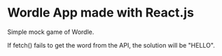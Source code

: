 # Wordle App made with React.js

Simple mock game of Wordle. 

If fetch() fails to get the word from the API, the solution will be "HELLO".
